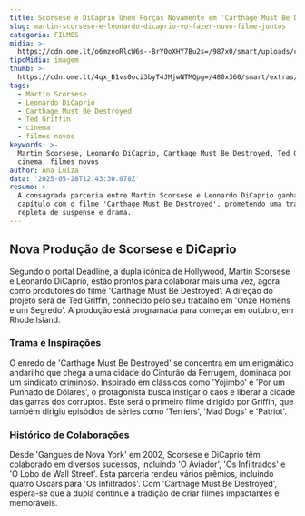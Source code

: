 ```yaml
---
title: Scorsese e DiCaprio Unem Forças Novamente em 'Carthage Must Be Destroyed'
slug: martin-scorsese-e-leonardo-dicaprio-vo-fazer-novo-filme-juntos
categoria: FILMES
midia: >-
  https://cdn.ome.lt/o6mzeoRlcW6s--BrY0oXHY7Bu2s=/987x0/smart/uploads/conteudo/fotos/sem_titulo6.png
tipoMidia: imagem
thumb: >-
  https://cdn.ome.lt/4qx_B1vs0oci3byT4JMjwNTMQpg=/480x360/smart/extras/conteudos/sem_titulo6.png
tags:
  - Martin Scorsese
  - Leonardo DiCaprio
  - Carthage Must Be Destroyed
  - Ted Griffin
  - cinema
  - filmes novos
keywords: >-
  Martin Scorsese, Leonardo DiCaprio, Carthage Must Be Destroyed, Ted Griffin,
  cinema, filmes novos
author: Ana Luiza
data: '2025-05-28T12:43:30.078Z'
resumo: >-
  A consagrada parceria entre Martin Scorsese e Leonardo DiCaprio ganha novo
  capítulo com o filme 'Carthage Must Be Destroyed', prometendo uma trama
  repleta de suspense e drama.
---
```


## Nova Produção de Scorsese e DiCaprio

Segundo o portal Deadline, a dupla icônica de Hollywood, Martin Scorsese e Leonardo DiCaprio, estão prontos para colaborar mais uma vez, agora como produtores do filme 'Carthage Must Be Destroyed'. A direção do projeto será de Ted Griffin, conhecido pelo seu trabalho em 'Onze Homens e um Segredo'. A produção está programada para começar em outubro, em Rhode Island.

### Trama e Inspirações

O enredo de 'Carthage Must Be Destroyed' se concentra em um enigmático andarilho que chega a uma cidade do Cinturão da Ferrugem, dominada por um sindicato criminoso. Inspirado em clássicos como 'Yojimbo' e 'Por um Punhado de Dólares', o protagonista busca instigar o caos e liberar a cidade das garras dos corruptos. Este será o primeiro filme dirigido por Griffin, que também dirigiu episódios de séries como 'Terriers', 'Mad Dogs' e 'Patriot'.

### Histórico de Colaborações

Desde 'Gangues de Nova York' em 2002, Scorsese e DiCaprio têm colaborado em diversos sucessos, incluindo 'O Aviador', 'Os Infiltrados' e 'O Lobo de Wall Street'. Esta parceria rendeu vários prêmios, incluindo quatro Oscars para 'Os Infiltrados'. Com 'Carthage Must Be Destroyed', espera-se que a dupla continue a tradição de criar filmes impactantes e memoráveis.
